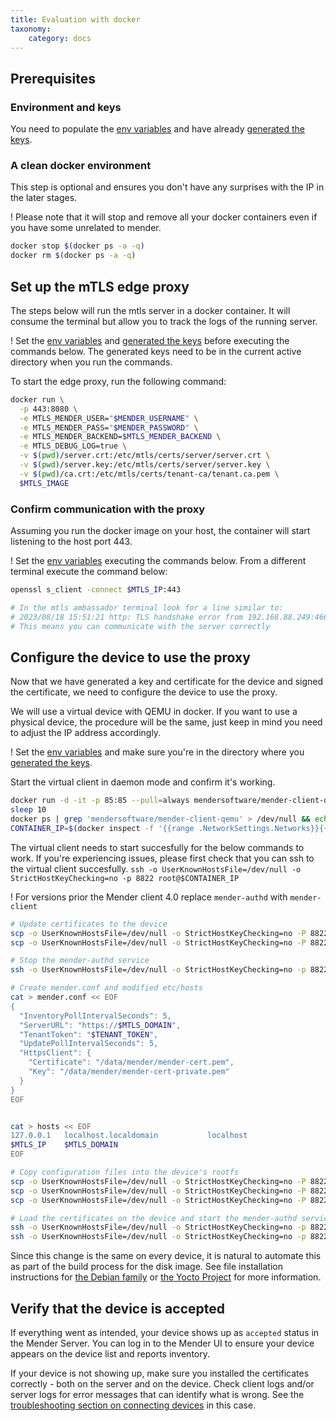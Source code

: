 ```yaml
---
title: Evaluation with docker
taxonomy:
    category: docs
---
```


<!-- AUTOMATION: execute=if [ "$TEST_ENTERPRISE" -ne 1 ]; then echo "TEST_ENTERPRISE must be set to 1!"; exit 1; fi -->

<!-- Cleanup code: stops the mTLS ambassador if running -->
<!-- AUTOMATION: execute=function cleanup() { -->
<!-- AUTOMATION: execute=if docker ps | grep registry.mender.io/mendersoftware/mtls-ambassador -->
<!-- AUTOMATION: execute=then -->
<!-- AUTOMATION: execute=docker stop $(docker ps | grep registry.mender.io/mendersoftware/mtls-ambassador | sed 's/ .*//') -->
<!-- AUTOMATION: execute=fi -->
<!-- AUTOMATION: execute=} -->
<!-- AUTOMATION: execute=trap cleanup EXIT -->


## Prerequisites


### Environment and keys

You need to populate the [env variables](../01.Keys-and-certificates/docs.md#env-variables) and have already [generated the keys](../01.Keys-and-certificates/docs.md#generating-the-keys).


### A clean docker environment

This step is optional and ensures you don't have any surprises with the IP in the later stages.

! Please note that it will stop and remove all your docker containers even if you have some unrelated to mender.

```bash
docker stop $(docker ps -a -q)
docker rm $(docker ps -a -q)
```

## Set up the mTLS edge proxy

The steps below will run the mtls server in a docker container.
It will consume the terminal but allow you to track the logs of the running server.


! Set the [env variables](../01.Keys-and-certificates/docs.md#env-variables) and [generated the keys](../01.Keys-and-certificates/docs.md#generating-the-keys) before executing the commands below. The generated keys need to be in the current active directory when you run the commands.

To start the edge proxy, run the following command:

```bash
docker run \
  -p 443:8080 \
  -e MTLS_MENDER_USER="$MENDER_USERNAME" \
  -e MTLS_MENDER_PASS="$MENDER_PASSWORD" \
  -e MTLS_MENDER_BACKEND=$MTLS_MENDER_BACKEND \
  -e MTLS_DEBUG_LOG=true \
  -v $(pwd)/server.crt:/etc/mtls/certs/server/server.crt \
  -v $(pwd)/server.key:/etc/mtls/certs/server/server.key \
  -v $(pwd)/ca.crt:/etc/mtls/certs/tenant-ca/tenant.ca.pem \
  $MTLS_IMAGE
```

### Confirm communication with the proxy

Assuming you run the docker image on your host, the container will start listening to the host port 443.

! Set the [env variables](../01.Keys-and-certificates/docs.md#env-variables) executing the commands below.
From a different terminal execute the command below:

``` bash
openssl s_client -connect $MTLS_IP:443

# In the mtls ambassador terminal look for a line similar to:
# 2023/08/18 15:51:21 http: TLS handshake error from 192.168.88.249:46612: tls: client didn't provide a certificate
# This means you can communicate with the server correctly
```

## Configure the device to use the proxy

Now that we have generated a key and certificate for the device and signed the certificate, we need to configure the device to use the proxy.

We will use a virtual device with QEMU in docker. If you want to use a physical device, the procedure will be the same, just keep in mind you need to adjust the IP address accordingly.

! Set the [env variables](#env_variabls) and make sure you're in the directory where you [generated the keys](../01.Keys-and-certificates/docs.md#generating-the-keys).


Start the virtual client in daemon mode and confirm it's working.

```bash
docker run -d -it -p 85:85 --pull=always mendersoftware/mender-client-qemu
sleep 10
docker ps | grep 'mendersoftware/mender-client-qemu' > /dev/null && echo "Virtual client start successfully"  || echo "Container is not running or failed to start"
CONTAINER_IP=$(docker inspect -f '{{range .NetworkSettings.Networks}}{{.IPAddress}}{{end}}' $(docker ps -aqf "ancestor=mendersoftware/mender-client-qemu"))
```

The virtual client needs to start succesfully for the below commands to work.
If you're experiencing issues, please first check that you can ssh to the virtual client succesfully.
`ssh -o UserKnownHostsFile=/dev/null -o StrictHostKeyChecking=no -p 8822 root@$CONTAINER_IP`

! For versions prior the Mender client 4.0 replace `mender-authd` with `mender-client`


```bash
# Update certificates to the device
scp -o UserKnownHostsFile=/dev/null -o StrictHostKeyChecking=no -P 8822 device-private.key root@$CONTAINER_IP:/data/mender/mender-cert-private.pem
scp -o UserKnownHostsFile=/dev/null -o StrictHostKeyChecking=no -P 8822 device-cert.pem root@$CONTAINER_IP:/data/mender/mender-cert.pem

# Stop the mender-authd service
ssh -o UserKnownHostsFile=/dev/null -o StrictHostKeyChecking=no -p 8822 root@$CONTAINER_IP systemctl stop mender-authd

# Create mender.conf and modified etc/hosts
cat > mender.conf << EOF
{
  "InventoryPollIntervalSeconds": 5,
  "ServerURL": "https://$MTLS_DOMAIN",
  "TenantToken": "$TENANT_TOKEN",
  "UpdatePollIntervalSeconds": 5,
  "HttpsClient": {
    "Certificate": "/data/mender/mender-cert.pem",
    "Key": "/data/mender/mender-cert-private.pem"
  }
}
EOF


cat > hosts << EOF
127.0.0.1   localhost.localdomain           localhost
$MTLS_IP    $MTLS_DOMAIN
EOF

# Copy configuration files into the device's rootfs
scp -o UserKnownHostsFile=/dev/null -o StrictHostKeyChecking=no -P 8822 mender.conf root@$CONTAINER_IP:/etc/mender/mender.conf
scp -o UserKnownHostsFile=/dev/null -o StrictHostKeyChecking=no -P 8822 hosts root@$CONTAINER_IP:/etc/hosts
scp -o UserKnownHostsFile=/dev/null -o StrictHostKeyChecking=no -P 8822 ca.crt root@$CONTAINER_IP:/usr/local/share/ca-certificates/mender/ca.crt

# Load the certificates on the device and start the mender-authd service
ssh -o UserKnownHostsFile=/dev/null -o StrictHostKeyChecking=no -p 8822 root@$CONTAINER_IP update-ca-certificates
ssh -o UserKnownHostsFile=/dev/null -o StrictHostKeyChecking=no -p 8822 root@$CONTAINER_IP systemctl start mender-authd
```


Since this change is the same on every device, it is natural to automate this as part of the build process for the disk image. See file installation instructions for [the Debian family](../../04.Operating-System-updates-Debian-family/03.Customize-Mender/docs.md#configuration-file) or [the Yocto Project](../../05.Operating-System-updates-Yocto-Project/05.Customize-Mender/docs.md#configuration-file) for more information.

## Verify that the device is accepted

If everything went as intended, your device shows up as `accepted` status in the Mender Server. You can log in to the Mender UI to ensure your device appears on the device list and reports inventory.

If your device is not showing up, make sure you installed the certificates correctly - both on the server and on the device. Check client logs and/or server logs for error messages that can identify what is wrong. See the [troubleshooting section on connecting devices](../../301.Troubleshoot/05.Device-Runtime/docs.md#mender-server-connection-issues) in this case.
